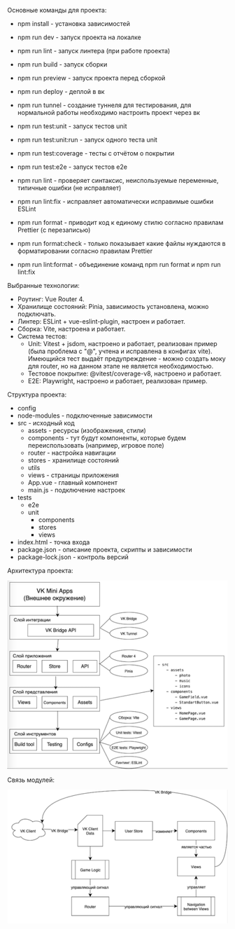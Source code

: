 Основные команды для проекта:

- npm install - установка зависимостей
- npm run dev - запуск проекта на локалке

- npm run lint - запуск линтера (при работе проекта)
- npm run build - запуск сборки
- npm run preview - запуск проекта перед сборкой

- npm run deploy - деплой в вк
- npm run tunnel - создание туннеля для тестирования, для нормальной работы необходимо настроить проект через вк

- npm run test:unit - запуск тестов unit
- npm run test:unit:run - запуск одного теста unit
- npm run test:coverage - тесты с отчётом о покрытии
- npm run test:e2e - запуск тестов e2e

- npm run lint - проверяет синтаксис, неиспользуемые переменные, типичные ошибки (не исправляет)
- npm run lint:fix - исправляет автоматически исправимые ошибки ESLint
- npm run format - приводит код к единому стилю согласно правилам Prettier (с перезаписью)
- npm run format:check - только показывает какие файлы нуждаются в форматировании согласно правилам Prettier
- npm run lint:format - объединение команд npm run format и npm run lint:fix

Выбранные технологии:

- Роутинг: Vue Router 4.
- Хранилище состояний: Pinia, зависимость установлена, можно подключать.
- Линтер: ESLint + vue-eslint-plugin, настроен и работает.
- Сборка: Vite, настроена и работает.
- Система тестов:
  - Unit: Vitest + jsdom, настроено и работает, реализован пример (была проблема с "@", учтена и исправлена в конфигах vite). Имеющийся тест выдаёт предупреждение - можно создать моку для router, но на данном этапе не является необходимостью.
  - Тестовое покрытие: @vitest/coverage-v8, настроено и работает.
  - E2E: Playwright, настроено и работает, реализован пример.

Структура проекта:

- config
- node-modules - подключенные зависимости
- src - исходный код
  - assets - ресурсы (изображения, стили)
  - components - тут будут компоненты, которые будем переиспользовать (например, игровое поле)
  - router - настройка навигации
  - stores - хранилище состояний
  - utils
  - views - страницы приложения
  - App.vue - главный компонент
  - main.js - подключение настроек
- tests
  - e2e
  - unit
    - components
    - stores
    - views
- index.html - точка входа
- package.json - описание проекта, скрипты и зависимости
- package-lock.json - контроль версий

Архитектура проекта:

<div align="center">
  <img src="docs/images/parts.png" alt="Архитектура" width="600"/>
</div>

Связь модулей:

<div align="center">
  <img src="docs/images/howItWork.png" alt="Архитектура" width="600"/>
</div>
